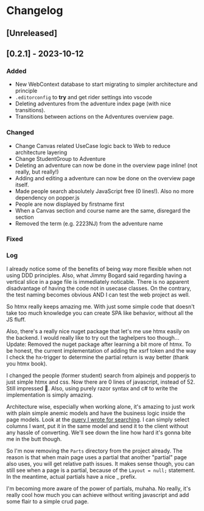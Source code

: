# Changelog

## [Unreleased]

## [0.2.1] - 2023-10-12

### Added

- New WebContext database to start migrating to simpler architecture and principle
- `.editorconfig` to **try** and get rider settings into vscode
- Deleting adventures from the adventure index page (with nice transitions).
- Transitions between actions on the Adventures overview page.

### Changed

- Change Canvas related UseCase logic back to Web to reduce architecture layering
- Change StudentGroup to Adventure
- Deleting an adventure can now be done in the overview page inline! (not really, but really!)
- Adding and editing a adventure can now be done on the overview page itself.
- Made people search absolutely JavaScript free (0 lines!). Also no more dependency on popper.js
- People are now displayed by firstname first
- When a Canvas section and course name are the same, disregard the section
- Removed the term (e.g. 2223NJ) from the adventure name

### Fixed

### Log

I already notice some of the benefits of being way more flexible when not using DDD principles.
Also, what Jimmy Bogard said regarding having a vertical slice in a page file is immediately noticable.
There is no apparent disadvantage of having the code not in usecase classes.
On the contrary, the test naming becomes obvious AND I can test the web project as well.

So htmx really keeps amazing me.
With just some simple code that doesn't take too much knowledge you can create SPA like behavior, without all the JS fluff.

Also, there's a really nice nuget package that let's me use htmx easily on the backend.
I would really like to try out the taghelpers too though...
Update: Removed the nuget package after learning a bit more of htmx.
To be honest, the current implementation of adding the xsrf token and the way I check the hx-trigger to determine the partial return is way better (thank you htmx book).

I changed the people (former student) search from alpinejs and popperjs to just simple htmx and css.
Now there are 0 lines of javascript, instead of 52. Still impressed 🙌.
Also, using purely razor syntax and c# to write the implementation is simply amazing.

Architecture wise, especially when working alone, it's amazing to just work with plain simple anemic models and have the business logic inside the page models. Look at the [query I wrote for searching](./StudentProgress.Web/Pages/People/Parts/Search.cshtml.cs).
I can simply select columns I want, put it in the same model and send it to the client without any hassle of converting.
We'll see down the line how hard it's gonna bite me in the butt though.

So I'm now removing the `Parts` directory from the project already.
The reason is that when main page uses a partial that another "partial" page also uses, you will get relative path issues.
It makes sense though, you can still see when a page is a partial, because of the `Layout = null;` statement.
In the meantime, actual partials have a nice _ prefix.

I'm becoming more aware of the power of partials, muhaha.
No really, it's really cool how much you can achieve without writing javascript and add some flair to a simple crud page.
